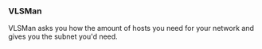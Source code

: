 ### VLSMan

VLSMan asks you how the amount of hosts you need for your network and gives you the subnet you'd need.